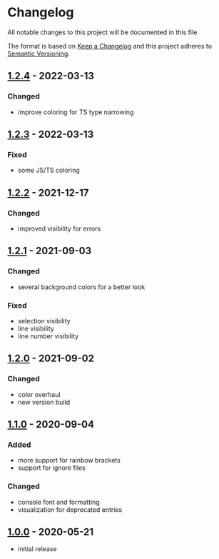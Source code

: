# Changelog
All notable changes to this project will be documented in this file.

The format is based on [Keep a Changelog][Keep a Changelog] and this project adheres to [Semantic Versioning][Semantic Versioning].


## [1.2.4] - 2022-03-13

### Changed
- improve coloring for TS type narrowing


## [1.2.3] - 2022-03-13

### Fixed
- some JS/TS coloring


## [1.2.2] - 2021-12-17

### Changed
- improved visibility for errors


## [1.2.1] - 2021-09-03

### Changed
- several background colors for a better look

### Fixed
- selection visibility
- line visibility
- line number visibility


## [1.2.0] - 2021-09-02

### Changed
- color overhaul
- new version build


## [1.1.0] - 2020-09-04

### Added
- more support for rainbow brackets
- support for ignore files

### Changed
- console font and formatting
- visualization for deprecated entries


## [1.0.0] - 2020-05-21

- initial release


<!-- Links -->
[Keep a Changelog]: https://keepachangelog.com/
[Semantic Versioning]: https://semver.org/

<!-- Versions -->
[1.2.4]: https://github.com/rlnt/idea-relentless-colors/compare/v1.2.3..v1.2.4
[1.2.3]: https://github.com/rlnt/idea-relentless-colors/compare/v1.2.2..v1.2.3
[1.2.2]: https://github.com/rlnt/idea-relentless-colors/compare/v1.2.1..v1.2.2
[1.2.1]: https://github.com/rlnt/idea-relentless-colors/compare/v1.2.0..v1.2.1
[1.2.0]: https://github.com/rlnt/idea-relentless-colors/compare/v1.1.0..v1.2.0
[1.1.0]: https://github.com/rlnt/idea-relentless-colors/compare/v1.0.0..v1.1.0
[1.0.0]: https://github.com/rlnt/idea-relentless-colors/releases/v1.0.0
